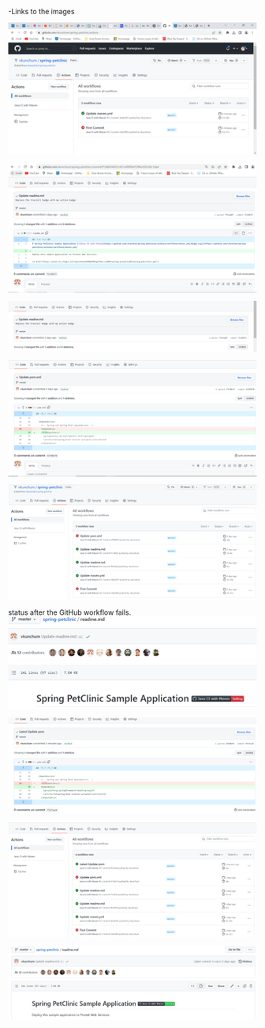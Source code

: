 -Links to the images
<!--Your GitHub Actions dashboard showing a successful first build.-->
![Screen Capture #1](figures/2.PNG)
<!--Your GitHub repository with the readme.md file selected showing the code that you
changed to update the badge.-->
![Screen Capture #1](figures/3.PNG)
<!--Your GitHub repository with the readme.md file selected showing the build success
status after you’ve updated the badge markdown.-->
![Screen Capture #1](figures/4.PNG)
<!--The section of the POM file showing the coordinates after you’ve commented them
out.-->
![Screen Capture #1](figures/5.PNG)
<!--Your GitHub Actions dashboard showing the unsuccessful build after the breaking
change.-->
![Screen Capture #1](figures/6.PNG)
<!--Your GitHub repository with the readme.md file selected showing the build failed-->
status after the GitHub workflow fails.
![Screen Capture #1](figures/7.PNG)
<!--The section of the POM file showing the coordinates after you’ve fixed them.-->
![Screen Capture #1](figures/8.PNG)
<!--Your GitHub Actions dashboard showing the successful build after the breaking
change has been fixed.-->
![Screen Capture #1](figures/9.PNG)
<!--Your GitHub repository with the readme.md file selected showing the build success
status after the GitHub workflow has recovered.-->
![Screen Capture #1](figures/10.PNG)
